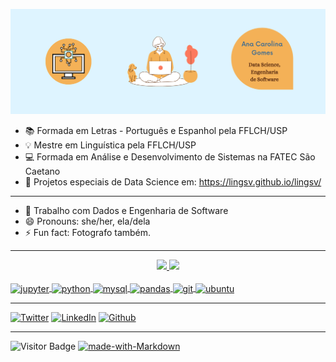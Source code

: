 ![capa](https://github.com/lingsv/lingsv/blob/master/capa.png)

- 📚 Formada em Letras - Português e Espanhol pela FFLCH/USP
- 💡 Mestre em Linguística pela FFLCH/USP
- 💻 Formada em Análise e Desenvolvimento de Sistemas na FATEC São Caetano
- 🔗 Projetos especiais de Data Science em: https://lingsv.github.io/lingsv/
*************************

- 🔭 Trabalho com Dados e Engenharia de Software
- 😄 Pronouns: she/her, ela/dela
- ⚡ Fun fact: Fotografo também.

****************************
<div align="center">
  <a href="https://github.com/lingsv">
 <img height="180em" src="https://github-readme-stats.vercel.app/api/top-langs/?username=lingsv&theme=shades-of-purple&layout=compact" />
 <img height="180em" src="https://github-readme-stats.vercel.app/api?username=lingsv&theme=shades-of-purple&layout=compact&show_private=true" />
</div>
<div style="display: inline_block"><br>
 <img align="center" alt="jupyter" height="30" width="40" src="https://cdn.jsdelivr.net/gh/devicons/devicon/icons/jupyter/jupyter-original-wordmark.svg" />
 <img align="center" alt="python" height="30" width="40"src="https://cdn.jsdelivr.net/gh/devicons/devicon/icons/python/python-original.svg" />
 <img align="center" alt="mysql" height="30" width="40" src="https://cdn.jsdelivr.net/gh/devicons/devicon/icons/mysql/mysql-original-wordmark.svg" />
 <img align="center" alt="pandas" height="30" width="40" src="https://cdn.jsdelivr.net/gh/devicons/devicon/icons/pandas/pandas-original.svg" />
 <img align="center" alt="git" height="30" width="40" src="https://cdn.jsdelivr.net/gh/devicons/devicon/icons/git/git-plain.svg" />
 <img align="center" alt="ubuntu" height="30" width="40" src="https://cdn.jsdelivr.net/gh/devicons/devicon/icons/ubuntu/ubuntu-plain.svg" />
 </div>
  
******************* 
[![Twitter](https://img.shields.io/badge/Twitter-1DA1F2?style=for-the-badge&logo=twitter&logoColor=white)](https://twitter.com/carol_gsv)
[![LinkedIn](https://img.shields.io/badge/LinkedIn-0077B5?style=for-the-badge&logo=linkedin&logoColor=white)](https://www.linkedin.com/in/anacarolinagsv/)
[![Github](https://img.shields.io/badge/GitHub-100000?style=for-the-badge&logo=github&logoColor=white)](https://github.com/lingsv/lingsv/)
*************************
![Visitor Badge](https://visitor-badge.laobi.icu/badge?page_id=lingsv.lingsv)
[![made-with-Markdown](https://img.shields.io/badge/Made%20with-Markdown-1f425f.svg)](http://commonmark.org)
